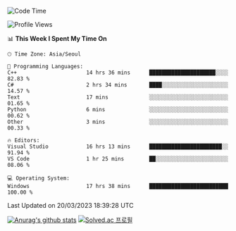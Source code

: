 <!--START_SECTION:waka-->
![Code Time](http://img.shields.io/badge/Code%20Time-26%20hrs%2027%20mins-blue)

![Profile Views](http://img.shields.io/badge/Profile%20Views-28-blue)

📊 **This Week I Spent My Time On** 

```text
🕑︎ Time Zone: Asia/Seoul

💬 Programming Languages: 
C++                      14 hrs 36 mins      █████████████████████░░░░   82.83 % 
C#                       2 hrs 34 mins       ████░░░░░░░░░░░░░░░░░░░░░   14.57 % 
Text                     17 mins             ░░░░░░░░░░░░░░░░░░░░░░░░░   01.65 % 
Python                   6 mins              ░░░░░░░░░░░░░░░░░░░░░░░░░   00.62 % 
Other                    3 mins              ░░░░░░░░░░░░░░░░░░░░░░░░░   00.33 % 

🔥 Editors: 
Visual Studio            16 hrs 13 mins      ███████████████████████░░   91.94 % 
VS Code                  1 hr 25 mins        ██░░░░░░░░░░░░░░░░░░░░░░░   08.06 % 

💻 Operating System: 
Windows                  17 hrs 38 mins      █████████████████████████   100.00 % 
```


 Last Updated on 20/03/2023 18:39:28 UTC
<!--END_SECTION:waka-->
[![Anurag's github stats](https://github-readme-stats.vercel.app/api?username=heosumin518)](https://github.com/anuraghazra/github-readme-stats)
[![Solved.ac
프로필](http://mazassumnida.wtf/api/v2/generate_badge?boj=heosumin)](https://solved.ac/heosumin)
